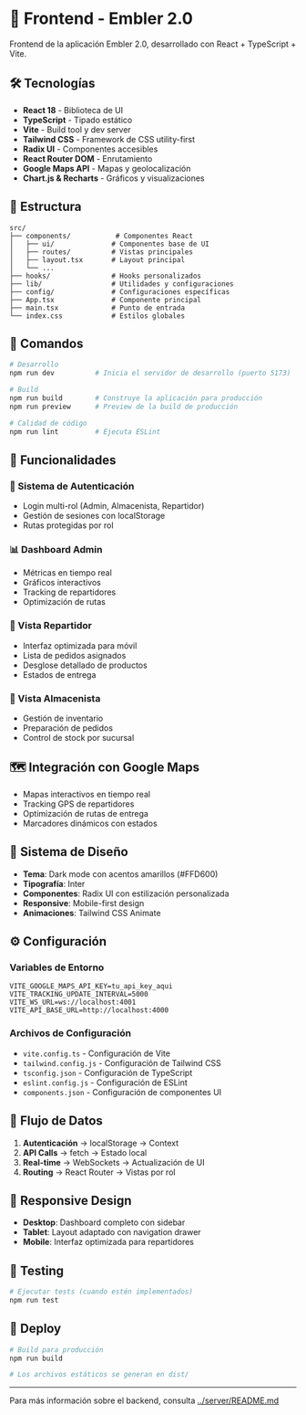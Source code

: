 # 🎨 Frontend - Embler 2.0

Frontend de la aplicación Embler 2.0, desarrollado con React + TypeScript + Vite.

## 🛠️ Tecnologías

- **React 18** - Biblioteca de UI
- **TypeScript** - Tipado estático
- **Vite** - Build tool y dev server
- **Tailwind CSS** - Framework de CSS utility-first
- **Radix UI** - Componentes accesibles
- **React Router DOM** - Enrutamiento
- **Google Maps API** - Mapas y geolocalización
- **Chart.js & Recharts** - Gráficos y visualizaciones

## 📁 Estructura

```
src/
├── components/           # Componentes React
│   ├── ui/              # Componentes base de UI
│   ├── routes/          # Vistas principales
│   ├── layout.tsx       # Layout principal
│   └── ...
├── hooks/               # Hooks personalizados
├── lib/                 # Utilidades y configuraciones
├── config/              # Configuraciones específicas
├── App.tsx              # Componente principal
├── main.tsx             # Punto de entrada
└── index.css            # Estilos globales
```

## 🚀 Comandos

```bash
# Desarrollo
npm run dev          # Inicia el servidor de desarrollo (puerto 5173)

# Build
npm run build        # Construye la aplicación para producción
npm run preview      # Preview de la build de producción

# Calidad de código
npm run lint         # Ejecuta ESLint
```

## 🎯 Funcionalidades

### 🔐 Sistema de Autenticación
- Login multi-rol (Admin, Almacenista, Repartidor)
- Gestión de sesiones con localStorage
- Rutas protegidas por rol

### 📊 Dashboard Admin
- Métricas en tiempo real
- Gráficos interactivos
- Tracking de repartidores
- Optimización de rutas

### 📱 Vista Repartidor
- Interfaz optimizada para móvil
- Lista de pedidos asignados
- Desglose detallado de productos
- Estados de entrega

### 🏪 Vista Almacenista
- Gestión de inventario
- Preparación de pedidos
- Control de stock por sucursal

## 🗺️ Integración con Google Maps

- Mapas interactivos en tiempo real
- Tracking GPS de repartidores
- Optimización de rutas de entrega
- Marcadores dinámicos con estados

## 🎨 Sistema de Diseño

- **Tema**: Dark mode con acentos amarillos (#FFD600)
- **Tipografía**: Inter
- **Componentes**: Radix UI con estilización personalizada
- **Responsive**: Mobile-first design
- **Animaciones**: Tailwind CSS Animate

## ⚙️ Configuración

### Variables de Entorno

```env
VITE_GOOGLE_MAPS_API_KEY=tu_api_key_aqui
VITE_TRACKING_UPDATE_INTERVAL=5000
VITE_WS_URL=ws://localhost:4001
VITE_API_BASE_URL=http://localhost:4000
```

### Archivos de Configuración

- `vite.config.ts` - Configuración de Vite
- `tailwind.config.js` - Configuración de Tailwind CSS
- `tsconfig.json` - Configuración de TypeScript
- `eslint.config.js` - Configuración de ESLint
- `components.json` - Configuración de componentes UI

## 🔄 Flujo de Datos

1. **Autenticación** → localStorage → Context
2. **API Calls** → fetch → Estado local
3. **Real-time** → WebSockets → Actualización de UI
4. **Routing** → React Router → Vistas por rol

## 📱 Responsive Design

- **Desktop**: Dashboard completo con sidebar
- **Tablet**: Layout adaptado con navigation drawer
- **Mobile**: Interfaz optimizada para repartidores

## 🧪 Testing

```bash
# Ejecutar tests (cuando estén implementados)
npm run test
```

## 🚀 Deploy

```bash
# Build para producción
npm run build

# Los archivos estáticos se generan en dist/
```

---

Para más información sobre el backend, consulta [../server/README.md](../server/README.md) 